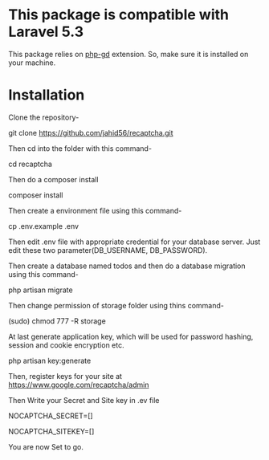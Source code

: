 # This package is compatible with Laravel 5.3

This package relies on <a href="http://php.net/manual/en/book.image.php">php-gd</a> extension. So, make sure it is installed on your machine.

# Installation

Clone the repository-

git clone https://github.com/jahid56/recaptcha.git

Then cd into the folder with this command-

cd recaptcha

Then do a composer install

composer install

Then create a environment file using this command-

cp .env.example .env

Then edit .env file with appropriate credential for your database server. Just edit these two parameter(DB_USERNAME, DB_PASSWORD).

Then create a database named todos and then do a database migration using this command-

php artisan migrate

Then change permission of storage folder using thins command-

(sudo) chmod 777 -R storage

At last generate application key, which will be used for password hashing, session and cookie encryption etc.

php artisan key:generate

Then, register keys for your site at https://www.google.com/recaptcha/admin

Then Write your Secret and Site key in .ev file

NOCAPTCHA_SECRET=[]

NOCAPTCHA_SITEKEY=[]

You are now Set to go.
